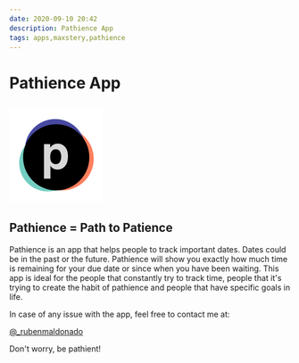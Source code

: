 ```yaml
---
date: 2020-09-10 20:42
description: Pathience App
tags: apps,maxstery,pathience
---
```



# Pathience App

## ![icon-iPad83@2x](/images/icon-iPad83@2x.png)

## Pathience = Path to Patience

Pathience is an app that helps people to track important dates. Dates could be in the past or the future. Pathience will show you exactly how much time is remaining for your due date or since when you have been waiting. This app is ideal for the people that constantly try to track time, people that it's trying to create the habit of pathience and people that have specific goals in life.

In case of any issue with the app, feel free to contact me at:

[@_rubenmaldonado](https://twitter.com/_rubenmaldonado)

Don't worry, be pathient!
